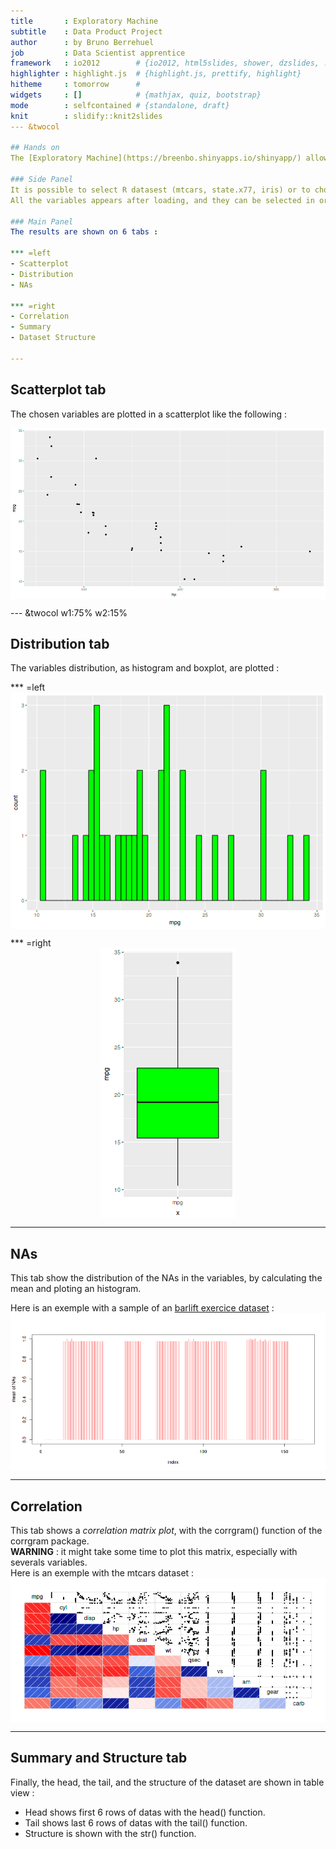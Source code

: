 ```yaml
---
title       : Exploratory Machine
subtitle    : Data Product Project
author      : by Bruno Berrehuel
job         : Data Scientist apprentice
framework   : io2012        # {io2012, html5slides, shower, dzslides, ...}
highlighter : highlight.js  # {highlight.js, prettify, highlight}
hitheme     : tomorrow      # 
widgets     : []            # {mathjax, quiz, bootstrap}
mode        : selfcontained # {standalone, draft}
knit        : slidify::knit2slides
--- &twocol

## Hands on
The [Exploratory Machine](https://breenbo.shinyapps.io/shinyapp/) allows you to have quick overview of a dataset, with scatterplots, distributions of variables, statistical summary and samples of the datas.

### Side Panel
It is possible to select R datasest (mtcars, state.x77, iris) or to choose a .csv file.
All the variables appears after loading, and they can be selected in order to be ploted and to see their distributions.

### Main Panel
The results are shown on 6 tabs :

*** =left
- Scatterplot
- Distribution
- NAs

*** =right
- Correlation
- Summary
- Dataset Structure

---
```


## Scatterplot tab
The chosen variables are plotted in a scatterplot like the following :


<img src="assets/fig/unnamed-chunk-1-1.png" title="plot of chunk unnamed-chunk-1" alt="plot of chunk unnamed-chunk-1" style="display: block; margin: auto;" />

--- &twocol w1:75% w2:15%

## Distribution tab
The variables distribution, as histogram and boxplot, are plotted :

*** =left
<img src="assets/fig/unnamed-chunk-2-1.png" title="plot of chunk unnamed-chunk-2" alt="plot of chunk unnamed-chunk-2" style="display: block; margin: auto;" />

*** =right
<img src="assets/fig/unnamed-chunk-3-1.png" title="plot of chunk unnamed-chunk-3" alt="plot of chunk unnamed-chunk-3" style="display: block; margin: auto;" />

---

## NAs
This tab show the distribution of the NAs in the variables, by calculating the mean and ploting an histogram.

Here is an exemple with a sample of an [barlift exercice dataset](http://groupware.les.inf.puc-rio.br/har) :
<img src="assets/fig/unnamed-chunk-4-1.png" title="plot of chunk unnamed-chunk-4" alt="plot of chunk unnamed-chunk-4" style="display: block; margin: auto;" />

---

## Correlation
This tab shows a <em>correlation matrix plot</em>, with the corrgram() function of the corrgram package.  
**WARNING** : it might take some time to plot this matrix, especially with severals variables.  
Here is an exemple with the mtcars dataset :
<img src="assets/fig/unnamed-chunk-5-1.png" title="plot of chunk unnamed-chunk-5" alt="plot of chunk unnamed-chunk-5" style="display: block; margin: auto;" />

---

## Summary and Structure tab
Finally, the head, the tail, and the structure of the dataset are shown in table view :
- Head shows first 6 rows of datas with the head() function.
- Tail shows last 6 rows of datas with the tail() function.
- Structure is shown with the str() function.

